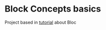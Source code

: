 # Block Concepts basics


Project based in [tutorial](https://resocoder.com/2019/10/26/flutter-bloc-library-tutorial-1-0-0-stable-reactive-state-management/) about Bloc
